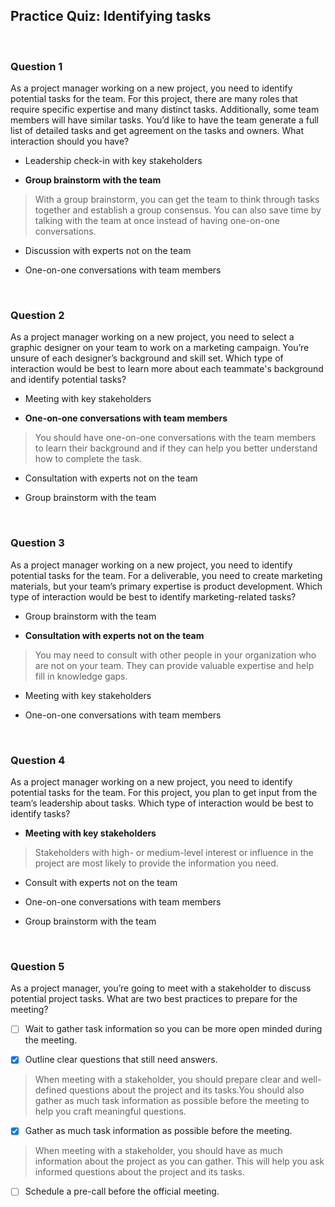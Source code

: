 ## Practice Quiz: Identifying tasks

<br>

### Question 1

As a project manager working on a new project, you need to identify potential tasks for the team. For this project, there are many roles that require specific expertise and many distinct tasks. Additionally, some team members will have similar tasks. You’d like to have the team generate a full list of detailed tasks and get agreement on the tasks and owners. What interaction should you have?

- Leadership check-in with key stakeholders 


- **Group brainstorm with the team**

> With a group brainstorm, you can get the team to think through tasks together and establish a group consensus. You can also save time by talking with the team at once instead of having one-on-one conversations.


- Discussion with experts not on the team


- One-on-one conversations with team members

<br>

### Question 2

As a project manager working on a new project, you need to select a graphic designer on your team to work on a marketing campaign. You’re unsure of each designer’s background and skill set. Which type of interaction would be best to learn more about each teammate's background and identify potential tasks? 

- Meeting with key stakeholders


- **One-on-one conversations with team members**

> You should have one-on-one conversations with the team members to learn their background and if they can help you better understand how to complete the task.


- Consultation with experts not on the team


- Group brainstorm with the team

<br>

### Question 3

As a project manager working on a new project, you need to identify potential tasks for the team. For a deliverable, you need to create marketing materials, but your team’s primary expertise is product development. Which type of interaction would be best to identify marketing-related tasks?

- Group brainstorm with the team


- **Consultation with experts not on the team**

> You may need to consult with other people in your organization who are not on your team. They can provide valuable expertise and help fill in knowledge gaps.


- Meeting with key stakeholders


- One-on-one conversations with team members

<br>

### Question 4

As a project manager working on a new project, you need to identify potential tasks for the team. For this project, you plan to get input from the team’s leadership about tasks. Which type of interaction would be best to identify tasks?

- **Meeting with key stakeholders**

> Stakeholders with high- or medium-level interest or influence in the project are most likely to provide the information you need.


- Consult with experts not on the team


- One-on-one conversations with team members


- Group brainstorm with the team

<br>

### Question 5

As a project manager, you’re going to meet with a stakeholder to discuss potential project tasks. What are two best practices to prepare for the meeting? 

+ [ ] Wait to gather task information so you can be more open minded during the meeting.

+ [x] Outline clear questions that still need answers. 

> When meeting with a stakeholder, you should prepare clear and well-defined questions about the project and its tasks.You should also gather as much task information as possible before the meeting to help you craft meaningful questions.

+ [x] Gather as much task information as possible before the meeting.

> When meeting with a stakeholder, you should have as much information about the project as you can gather. This will help you ask informed questions about the project and its tasks.

+ [ ] Schedule a pre-call before the official meeting.